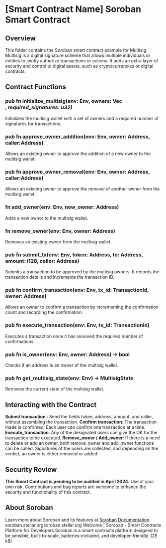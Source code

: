 # [Smart Contract Name] Soroban Smart Contract
## Overview
This folder contains the Soroban smart contract example for Multisig. Multisig is a digital signature scheme that allows multiple individuals or entities to jointly authorize transactions or actions. It adds an extra layer of security and control to digital assets, such as cryptocurrencies or digital contracts.
## Contract Functions
###  pub fn initialize_multisig(env: Env, owners: Vec<Address>, required_signatures: u32)
Initializes the multisig wallet with a set of owners and a required number of signatures for transactions.
###  pub fn approve_owner_addition(env: Env, owner: Address, caller:Address)
Allows an existing owner to approve the addition of a new owner to the multisig wallet.
###  pub fn approve_owner_removal(env: Env, owner: Address, caller:Address)
 Allows an existing owner to approve the removal of another owner from the multisig wallet.
###  fn add_owner(env: Env, new_owner: Address)
Adds a new owner to the multisig wallet.
###  fn remove_owner(env: Env, owner: Address)
 Removes an existing owner from the multisig wallet.
###  pub fn submit_tx(env: Env, token: Address, to: Address, amount: i128, caller: Address)
Submits a transaction to be approved by the multisig owners. It records the transaction details and increments the transaction ID.
###  pub fn confirm_transaction(env: Env, tx_id: TransactionId, owner: Address)
Allows an owner to confirm a transaction by incrementing the confirmation count and recording the confirmation.
###  pub fn execute_transaction(env: Env, tx_id: TransactionId)
Executes a transaction once it has received the required number of confirmations.
###  pub fn is_owner(env: Env, owner: Address) -> bool
Checks if an address is an owner of the multisig wallet.
###  pub fn get_multisig_state(env: Env) -> MultisigState
Retrieves the current state of the multisig wallet.
## Interacting with the Contract
**Submit transaction** : Send the fields token, address, amount, and caller, without assembling the transaction.
**Confirm transaction**: The transaction made is confirmed. Each user can confirm one transaction at a time.
**Execute_transaction**: Any of the designated users can give the OK for the transaction to be executed.
**Remove_owner / Add_owner**: If there is a need to delete or add an owner, both remove_owner and add_owner functions can be called. Signatures of the users are collected, and depending on the verdict, an owner is either removed or added
## Security Review
**This Smart Contract is pending to be audited in April 2024.** Use at your own risk. Contributions and bug reports are welcome to enhance the security and functionality of this contract.
## About Soroban
Learn more about Soroban and its features at [Soroban Documentation](https://soroban.stellar.org/docs/).
soroban.stellar.orgsoroban.stellar.org
Welcome | Soroban - Smart Contracts Platform for Developers
Soroban is a smart contracts platform designed to be sensible, built-to-scale, batteries-included, and developer-friendly. (25 kB)